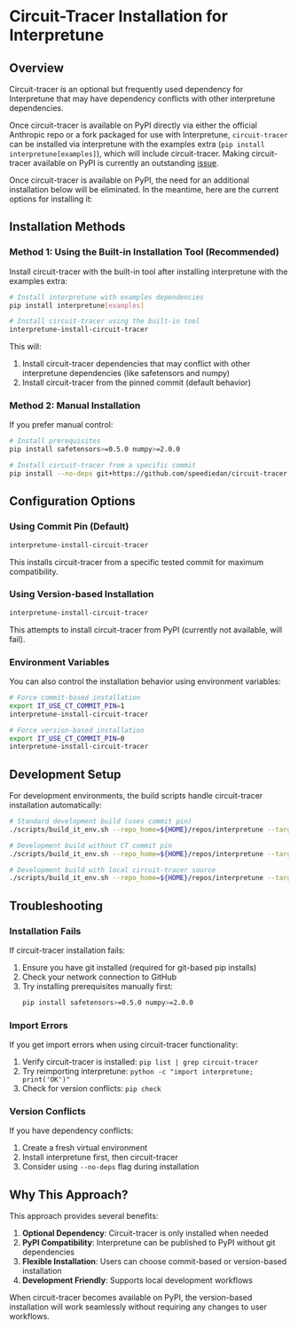 # Circuit-Tracer Installation for Interpretune

## Overview

Circuit-tracer is an optional but frequently used dependency for Interpretune that may have dependency conflicts with other interpretune dependencies.

Once circuit-tracer is available on PyPI directly via either the official Anthropic repo or a fork packaged for use with Interpretune, `circuit-tracer` can be installed via interpretune with the examples extra (`pip install interpretune[examples]`), which will include circuit-tracer. Making circuit-tracer available on PyPI is currently an outstanding [issue](https://github.com/speediedan/interpretune/issues/<TODOADD_LINK>).

Once circuit-tracer is available on PyPI, the need for an additional installation below will be eliminated. In the meantime, here are the current options for installing it:

## Installation Methods

### Method 1: Using the Built-in Installation Tool (Recommended)

Install circuit-tracer with the built-in tool after installing interpretune with the examples extra:

```bash
# Install interpretune with examples dependencies
pip install interpretune[examples]

# Install circuit-tracer using the built-in tool
interpretune-install-circuit-tracer
```

This will:
1. Install circuit-tracer dependencies that may conflict with other interpretune dependencies (like safetensors and numpy)
2. Install circuit-tracer from the pinned commit (default behavior)

### Method 2: Manual Installation

If you prefer manual control:

```bash
# Install prerequisites
pip install safetensors>=0.5.0 numpy>=2.0.0

# Install circuit-tracer from a specific commit
pip install --no-deps git+https://github.com/speediedan/circuit-tracer.git@6a05a1612f6eea60e3acf51b8e10a205ce9e8650
```

## Configuration Options

### Using Commit Pin (Default)

```bash
interpretune-install-circuit-tracer
```

This installs circuit-tracer from a specific tested commit for maximum compatibility.

### Using Version-based Installation

```bash
interpretune-install-circuit-tracer
```

This attempts to install circuit-tracer from PyPI (currently not available, will fail).

### Environment Variables

You can also control the installation behavior using environment variables:

```bash
# Force commit-based installation
export IT_USE_CT_COMMIT_PIN=1
interpretune-install-circuit-tracer

# Force version-based installation
export IT_USE_CT_COMMIT_PIN=0
interpretune-install-circuit-tracer
```

## Development Setup

For development environments, the build scripts handle circuit-tracer installation automatically:

```bash
# Standard development build (uses commit pin)
./scripts/build_it_env.sh --repo_home=${HOME}/repos/interpretune --target_env_name=it_latest

# Development build without CT commit pin
./scripts/build_it_env.sh --repo_home=${HOME}/repos/interpretune --target_env_name=it_latest

# Development build with local circuit-tracer source
./scripts/build_it_env.sh --repo_home=${HOME}/repos/interpretune --target_env_name=it_latest --ct_from_source=${HOME}/repos/circuit-tracer
```

## Troubleshooting

### Installation Fails

If circuit-tracer installation fails:

1. Ensure you have git installed (required for git-based pip installs)
2. Check your network connection to GitHub
3. Try installing prerequisites manually first:
   ```bash
   pip install safetensors>=0.5.0 numpy>=2.0.0
   ```

### Import Errors

If you get import errors when using circuit-tracer functionality:

1. Verify circuit-tracer is installed: `pip list | grep circuit-tracer`
2. Try reimporting interpretune: `python -c "import interpretune; print('OK')"`
3. Check for version conflicts: `pip check`

### Version Conflicts

If you have dependency conflicts:

1. Create a fresh virtual environment
2. Install interpretune first, then circuit-tracer
3. Consider using `--no-deps` flag during installation

## Why This Approach?

This approach provides several benefits:

1. **Optional Dependency**: Circuit-tracer is only installed when needed
2. **PyPI Compatibility**: Interpretune can be published to PyPI without git dependencies
3. **Flexible Installation**: Users can choose commit-based or version-based installation
4. **Development Friendly**: Supports local development workflows

When circuit-tracer becomes available on PyPI, the version-based installation will work seamlessly without requiring any changes to user workflows.
